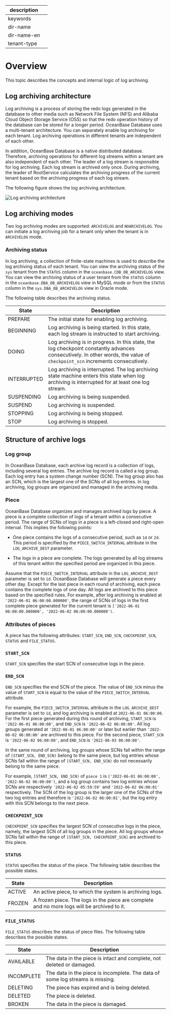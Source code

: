 |description||
|---|---|
|keywords||
|dir-name||
|dir-name-en||
|tenant-type||

# Overview

This topic describes the concepts and internal logic of log archiving.

## Log archiving architecture

Log archiving is a process of storing the redo logs generated in the database to other media such as Network File System (NFS) and Alibaba Cloud Object Storage Service (OSS) so that the redo operation history of the database can be stored for a longer period. OceanBase Database uses a multi-tenant architecture. You can separately enable log archiving for each tenant. Log archiving operations in different tenants are independent of each other.

In addition, OceanBase Database is a native distributed database. Therefore, archiving operations for different log streams within a tenant are also independent of each other. The leader of a log stream is responsible for log archiving. Each log stream is archived only once. During archiving, the leader of RootService calculates the archiving progress of the current tenant based on the archiving progress of each log stream.

The following figure shows the log archiving architecture.

![Log archiving architecture](https://obbusiness-private.oss-cn-shanghai.aliyuncs.com/doc/img/observer-enterprise/V4.2.1/EN_US/600.manage/600.backup-and-recovery/LogArchiving.png)

## Log archiving modes

Two log archiving modes are supported: `ARCHIVELOG` and `NOARCHIVELOG`. You can initiate a log archiving job for a tenant only when the tenant is in `ARCHIVELOG` mode.

### Archiving status

In log archiving, a collection of finite-state machines is used to describe the log archiving status of each tenant. You can view the archiving status of the `sys` tenant from the `STATUS` column in the `oceanbase.CDB_OB_ARCHIVELOG` view. You can view the archiving status of a user tenant from the `STATUS` column in the `oceanbase.DBA_OB_ARCHIVELOG` view in MySQL mode or from the `STATUS` column in the `sys.DBA_OB_ARCHIVELOG` view in Oracle mode.

The following table describes the archiving status.

| State | Description |
|--------------|------------------------------------------------------------|
| PREPARE | The initial state for enabling log archiving.  |
| BEGINNING | Log archiving is being started. In this state, each log stream is instructed to start archiving.  |
| DOING | Log archiving is in progress. In this state, the log checkpoint constantly advances consecutively. In other words, the value of `checkpoint_scn` increments consecutively.  |
| INTERRUPTED | Log archiving is interrupted. The log archiving state machine enters this state when log archiving is interrupted for at least one log stream.  |
| SUSPENDING | Log archiving is being suspended.  |
| SUSPEND | Log archiving is suspended.  |
| STOPPING | Log archiving is being stopped.  |
| STOP | Log archiving is stopped.  |

## Structure of archive logs

### Log group

In OceanBase Database, each archive log record is a collection of logs, including several log entries. The archive log record is called a log group. Each log entry has a system change number (SCN). The log group also has an SCN, which is the largest one of the SCNs of all log entries. In log archiving, log groups are organized and managed in the archiving media.

### Piece

OceanBase Database organizes and manages archived logs by piece. A piece is a complete collection of logs of a tenant within a consecutive period. The range of SCNs of logs in a piece is a left-closed and right-open interval. This implies the following points:

* One piece contains the logs of a consecutive period, such as `1d` or `2d`. This period is specified by the `PIECE_SWITCH_INTERVAL` attribute in the `LOG_ARCHIVE_DEST` parameter.

* The logs in a piece are complete. The logs generated by all log streams of this tenant within the specified period are organized in this piece.

Assume that the `PIECE_SWITCH_INTERVAL` attribute in the `LOG_ARCHIVE_DEST` parameter is set to `1d`. OceanBase Database will generate a piece every other day. Except for the last piece in each round of archiving, each piece contains the complete logs of one day. All logs are archived to this piece based on the specified rules. For example, after log archiving is enabled at `'2022-06-01 06:00:00.000000'`, the range of SCNs of logs in the first complete piece generated for the current tenant is `['2022-06-01 06:00:00.000000', '2022-06-02 06:00:00.000000')`.

### Attributes of pieces

A piece has the following attributes: `START_SCN`, `END_SCN`, `CHECKPOINT_SCN`, `STATUS` and `FILE_STATUS`.

### `START_SCN`

`START_SCN` specifies the start SCN of consecutive logs in the piece.

### `END_SCN`

`END_SCN` specifies the end SCN of the piece. The value of `END_SCN` minus the value of `START_SCN` is equal to the value of the `PIECE_SWITCH_INTERVAL` attribute.

For example, the `PIECE_SWITCH_INTERVAL` attribute in the `LOG_ARCHIVE_DEST` parameter is set to `1d`, and log archiving is enabled at `2022-06-01 06:00:00`. For the first piece generated during this round of archiving, `START_SCN` is `'2022-06-01 06:00:00'`, and `END_SCN` is `'2022-06-02 06:00:00'`. All log groups generated at `'2022-06-01 06:00:00'` or later but earlier than `'2022-06-02 06:00:00'` are archived to this piece. For the second piece, `START_SCN` is `'2022-06-02 06:00:00'`, and `END_SCN` is `'2022-06-03 06:00:00'`.

In the same round of archiving, log groups whose SCNs fall within the range of `[START_SCN, END_SCN)` belong to the same piece, but log entries whose SCNs fall within the range of `[START_SCN, END_SCN)` do not necessarily belong to the same piece.

For example, `[START_SCN, END_SCN)` of `piece 1` is `['2022-06-01 06:00:00', '2022-06-02 06:00:00')`, and a log group contains two log entries whose SCNs are respectively `'2022-06-02 05:59:59'` and `'2022-06-02 06:00:01'` respectively. The SCN of the log group is the larger one of the SCNs of the two log entries and therefore is `'2022-06-02 06:00:01'`, but the log entry with this SCN belongs to the next piece.

### `CHECKPOINT_SCN`

`CHECKPOINT_SCN` specifies the largest SCN of consecutive logs in the piece, namely, the largest SCN of all log groups in the piece. All log groups whose SCNs fall within the range of `[START_SCN, CHECKPOINT_SCN]` are archived to this piece.

### `STATUS`

`STATUS` specifies the status of the piece. The following table describes the possible states.

| State | Description |
|---------|--------------------------------------------------------------------------|
| ACTIVE | An active piece, to which the system is archiving logs. |
| FROZEN | A frozen piece. The logs in the piece are complete and no more logs will be archived to it. |

### `FILE_STATUS`

`FILE_STATUS` describes the status of piece files. The following table describes the possible states.

| State | Description |
|-------------|-----------------------------------------------------------|
| AVAILABLE | The data in the piece is intact and complete, not deleted or damaged. |
| INCOMPLETE | The data in the piece is incomplete. The data of some log streams is missing. |
| DELETING | The piece has expired and is being deleted.  |
| DELETED | The piece is deleted. |
| BROKEN | The data in the piece is damaged. |